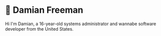 # 🖖 Damian Freeman
Hi I'm Damian, a 16-year-old systems administrator and wannabe software developer from the United States.
